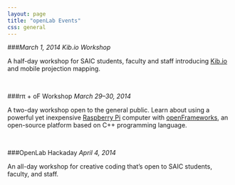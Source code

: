 ```yaml
---
layout: page
title: "openLab Events"
css: general
---
```


###_March 1, 2014_
_Kib.io Workshop_

A half-day workshop for SAIC students, faculty and staff introducing [Kib.io](http://kib.io/) and mobile projection mapping.

<br>

###rπ  + oF Workshop 
_March 29–30, 2014_

A two-day workshop open to the general public. Learn about using a powerful yet inexpensive [Raspberry Pi](http://www.raspberrypi.org/) computer with [openFrameworks](http://openframeworks.cc), an open-source platform based on C++ programming language.

<br>

###OpenLab Hackaday 
_April 4, 2014_

An all-day workshop for creative coding that’s open to SAIC students, faculty, and staff.



